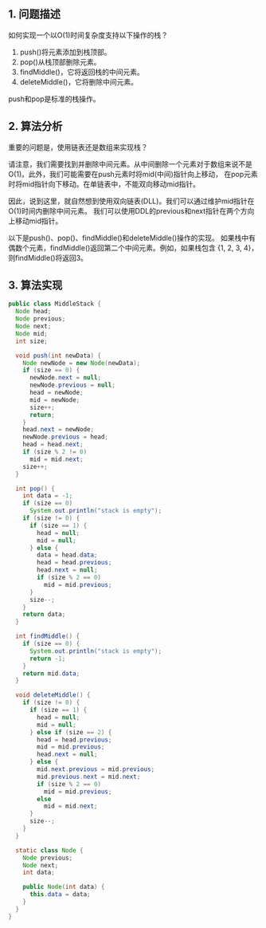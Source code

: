 ## 1. 问题描述

如何实现一个以O(1)时间复杂度支持以下操作的栈？

1. push()将元素添加到栈顶部。
2. pop()从栈顶部删除元素。
3. findMiddle()，它将返回栈的中间元素。
4. deleteMiddle()，它将删除中间元素。

push和pop是标准的栈操作。

## 2. 算法分析

重要的问题是，使用链表还是数组来实现栈？

请注意，我们需要找到并删除中间元素。从中间删除一个元素对于数组来说不是O(1)。此外，我们可能需要在push元素时将mid(中间)指针向上移动，
在pop元素时将mid指针向下移动。在单链表中，不能双向移动mid指针。

因此，说到这里，就自然想到使用双向链表(DLL)。我们可以通过维护mid指针在O(1)时间内删除中间元素。
我们可以使用DDL的previous和next指针在两个方向上移动mid指针。

以下是push()、pop()、findMiddle()和deleteMiddle()操作的实现。
如果栈中有偶数个元素，findMiddle()返回第二个中间元素。例如，如果栈包含 {1, 2, 3, 4}，则findMiddle()将返回3。

## 3. 算法实现

```java
public class MiddleStack {
  Node head;
  Node previous;
  Node next;
  Node mid;
  int size;

  void push(int newData) {
    Node newNode = new Node(newData);
    if (size == 0) {
      newNode.next = null;
      newNode.previous = null;
      head = newNode;
      mid = newNode;
      size++;
      return;
    }
    head.next = newNode;
    newNode.previous = head;
    head = head.next;
    if (size % 2 != 0)
      mid = mid.next;
    size++;
  }

  int pop() {
    int data = -1;
    if (size == 0)
      System.out.println("stack is empty");
    if (size != 0) {
      if (size == 1) {
        head = null;
        mid = null;
      } else {
        data = head.data;
        head = head.previous;
        head.next = null;
        if (size % 2 == 0)
          mid = mid.previous;
      }
      size--;
    }
    return data;
  }

  int findMiddle() {
    if (size == 0) {
      System.out.println("stack is empty");
      return -1;
    }
    return mid.data;
  }

  void deleteMiddle() {
    if (size != 0) {
      if (size == 1) {
        head = null;
        mid = null;
      } else if (size == 2) {
        head = head.previous;
        mid = mid.previous;
        head.next = null;
      } else {
        mid.next.previous = mid.previous;
        mid.previous.next = mid.next;
        if (size % 2 == 0)
          mid = mid.previous;
        else
          mid = mid.next;
      }
      size--;
    }
  }

  static class Node {
    Node previous;
    Node next;
    int data;

    public Node(int data) {
      this.data = data;
    }
  }
}
```